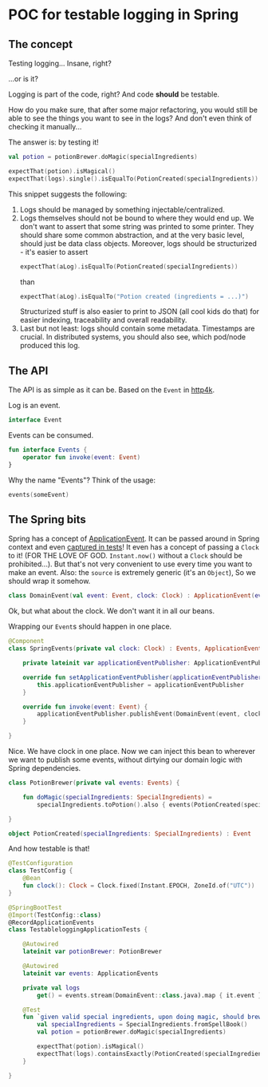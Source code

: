 # POC for testable logging in Spring

## The concept

Testing logging... Insane, right?

...or is it?

Logging is part of the code, right? And code **should** be testable.

How do you make sure, that after some major refactoring, you would still be able to see the things you want to see in
the logs? And don't even think of checking it manually...

The answer is: by testing it!

```kotlin
val potion = potionBrewer.doMagic(specialIngredients)

expectThat(potion).isMagical()
expectThat(logs).single().isEqualTo(PotionCreated(specialIngredients))
```

This snippet suggests the following:

1. Logs should be managed by something injectable/centralized.
2. Logs themselves should not be bound to where they would end up. We don't want to assert that some string was printed
   to some printer. They should share some common abstraction, and at the very basic level, should just be data class
   objects. Moreover, logs should be structurized - it's easier to assert
   ```kotlin
   expectThat(aLog).isEqualTo(PotionCreated(specialIngredients))
   ```
   than
   ```kotlin
   expectThat(aLog).isEqualTo("Potion created (ingredients = ...)")
   ```
   Structurized stuff is also easier to print to JSON (all cool kids do that) for easier indexing, traceability and
   overall readability.
3. Last but not least: logs should contain some metadata. Timestamps are crucial. In distributed systems, you should
   also see, which pod/node produced this log.

## The API

The API is as simple as it can be. Based on the `Event` in [http4k](https://github.com/http4k/http4k).

Log is an event.

```kotlin
interface Event
```

Events can be consumed.

```kotlin
fun interface Events {
    operator fun invoke(event: Event)
}
```

Why the name "Events"? Think of the usage:

```kotlin
events(someEvent)
```

## The Spring bits

Spring has a concept
of [ApplicationEvent](https://docs.spring.io/spring-framework/docs/current/javadoc-api/org/springframework/context/ApplicationEvent.html). It can be passed around in Spring context and even [captured in tests](https://docs.spring.io/spring-framework/docs/current/javadoc-api/org/springframework/test/context/event/RecordApplicationEvents.html#:~:text=%40RecordApplicationEvents%20is%20a%20class%2Dlevel,ApplicationEvents%20API%20within%20your%20tests.)! It even has a concept of passing a `Clock` to it! (FOR THE LOVE OF GOD. `Instant.now()` without a `Clock` should be prohibited...). But that's not very convenient to use every time you want to make an event. Also: the `source` is extremely generic (it's an `Object`), So we should wrap it somehow.

```kotlin
class DomainEvent(val event: Event, clock: Clock) : ApplicationEvent(event, clock)
```

Ok, but what about the clock. We don't want it in all our beans.

Wrapping our `Event`s should happen in one place.

```kotlin
@Component
class SpringEvents(private val clock: Clock) : Events, ApplicationEventPublisherAware {

    private lateinit var applicationEventPublisher: ApplicationEventPublisher

    override fun setApplicationEventPublisher(applicationEventPublisher: ApplicationEventPublisher) {
        this.applicationEventPublisher = applicationEventPublisher
    }

    override fun invoke(event: Event) {
        applicationEventPublisher.publishEvent(DomainEvent(event, clock))
    }

}
```

Nice. We have clock in one place. Now we can inject this bean to wherever we want to publish some events, without
dirtying our domain logic with Spring dependencies.

```kotlin
class PotionBrewer(private val events: Events) {

    fun doMagic(specialIngredients: SpecialIngredients) =
        specialIngredients.toPotion().also { events(PotionCreated(specialIngredients)) }

}

object PotionCreated(specialIngredients: SpecialIngredients) : Event
```

And how testable is that!

```kotlin
@TestConfiguration
class TestConfig {
    @Bean
    fun clock(): Clock = Clock.fixed(Instant.EPOCH, ZoneId.of("UTC"))
}

@SpringBootTest
@Import(TestConfig::class)
@RecordApplicationEvents
class TestableloggingApplicationTests {

    @Autowired
    lateinit var potionBrewer: PotionBrewer

    @Autowired
    lateinit var events: ApplicationEvents

    private val logs
        get() = events.stream(DomainEvent::class.java).map { it.event }.toList()

    @Test
    fun `given valid special ingredients, upon doing magic, should brew a magical potion`() {
        val specialIngredients = SpecialIngredients.fromSpellBook()
        val potion = potionBrewer.doMagic(specialIngredients)

        expectThat(potion).isMagical()
        expectThat(logs).containsExactly(PotionCreated(specialIngredients))
    }

}
```